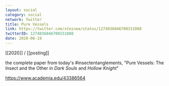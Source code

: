 ```yaml
---
layout: social
category: social
network: Twitter
title: Pure Vessels
link: https://twitter.com/steinea/status/1274036846700331008
twitterID: 1274036846700331008
date: 2020-06-19
---
```


[[2020]] / [[posting]]

the complete paper from today's #insectentanglements, "Pure Vessels: The Insect and the Other in *Dark Souls* and *Hollow Knight*"

<https://www.academia.edu/43386564>

